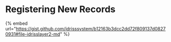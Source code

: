 # Registering New Records

{% embed url="https://gist.github.com/idrisssystem/b12163b3dcc2dd72f809137d08270931#file-idrisslayer2-md" %}
